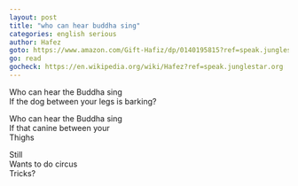 ```yaml
---
layout: post
title: "who can hear buddha sing"
categories: english serious
author: Hafez
goto: https://www.amazon.com/Gift-Hafiz/dp/0140195815?ref=speak.junglestar.org
go: read
gocheck: https://en.wikipedia.org/wiki/Hafez?ref=speak.junglestar.org
---
```

Who can hear the Buddha sing  
If the dog between your legs is barking?  

Who can hear the Buddha sing  
If that canine between your  
Thighs  

Still  
Wants to do circus  
Tricks?  
